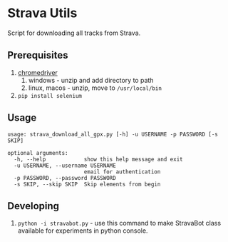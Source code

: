 # Strava Utils

Script for downloading all tracks from Strava.

## Prerequisites

1. [chromedriver](https://chromedriver.chromium.org/)
   1. windows - unzip and add directory to path
   2. linux, macos - unzip, move to `/usr/local/bin`
2. `pip install selenium`

## Usage

```
usage: strava_download_all_gpx.py [-h] -u USERNAME -p PASSWORD [-s SKIP]

optional arguments:
  -h, --help            show this help message and exit
  -u USERNAME, --username USERNAME
                        email for authentication
  -p PASSWORD, --password PASSWORD
  -s SKIP, --skip SKIP  Skip elements from begin
```

## Developing

1. `python -i stravabot.py` - use this command to make StravaBot class available for experiments in python console.

